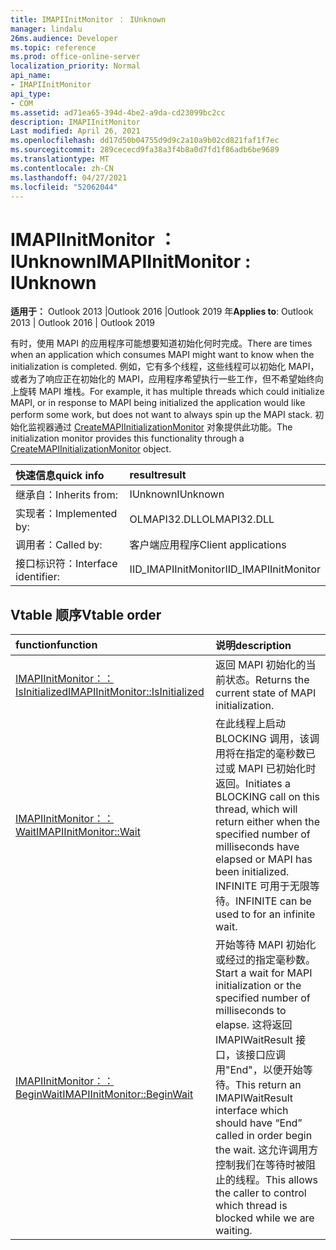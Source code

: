 ```yaml
---
title: IMAPIInitMonitor ： IUnknown
manager: lindalu
26ms.audience: Developer
ms.topic: reference
ms.prod: office-online-server
localization_priority: Normal
api_name:
- IMAPIInitMonitor
api_type:
- COM
ms.assetid: ad71ea65-394d-4be2-a9da-cd23099bc2cc
description: IMAPIInitMonitor
Last modified: April 26, 2021
ms.openlocfilehash: dd17d50b04755d9d9c2a10a9b02cd821faf1f7ec
ms.sourcegitcommit: 289cececd9fa38a3f4b8a0d7fd1f86adb6be9689
ms.translationtype: MT
ms.contentlocale: zh-CN
ms.lasthandoff: 04/27/2021
ms.locfileid: "52062044"
---
```

# <a name="imapiinitmonitor--iunknown"></a><span data-ttu-id="a3af1-103">IMAPIInitMonitor ： IUnknown</span><span class="sxs-lookup"><span data-stu-id="a3af1-103">IMAPIInitMonitor : IUnknown</span></span>

<span data-ttu-id="a3af1-104">**适用于：** Outlook 2013 |Outlook 2016 |Outlook 2019 年</span><span class="sxs-lookup"><span data-stu-id="a3af1-104">**Applies to**: Outlook 2013 | Outlook 2016 | Outlook 2019</span></span>

<span data-ttu-id="a3af1-105">有时，使用 MAPI 的应用程序可能想要知道初始化何时完成。</span><span class="sxs-lookup"><span data-stu-id="a3af1-105">There are times when an application which consumes MAPI might want to know when the initialization is completed.</span></span> <span data-ttu-id="a3af1-106">例如，它有多个线程，这些线程可以初始化 MAPI，或者为了响应正在初始化的 MAPI，应用程序希望执行一些工作，但不希望始终向上旋转 MAPI 堆栈。</span><span class="sxs-lookup"><span data-stu-id="a3af1-106">For example, it has multiple threads which could initialize MAPI, or in response to MAPI being initialized the application would like perform some work, but does not want to always spin up the MAPI stack.</span></span> <span data-ttu-id="a3af1-107">初始化监视器通过 [CreateMAPIInitializationMonitor](createmapiinitializationmonitor.md) 对象提供此功能。</span><span class="sxs-lookup"><span data-stu-id="a3af1-107">The initialization monitor provides this functionality through a [CreateMAPIInitializationMonitor](createmapiinitializationmonitor.md) object.</span></span>

| <span data-ttu-id="a3af1-108">快速信息</span><span class="sxs-lookup"><span data-stu-id="a3af1-108">quick info</span></span> | <span data-ttu-id="a3af1-109">result</span><span class="sxs-lookup"><span data-stu-id="a3af1-109">result</span></span> |
|:-----|:-----|
|<span data-ttu-id="a3af1-110">继承自：</span><span class="sxs-lookup"><span data-stu-id="a3af1-110">Inherits from:</span></span>  <br/> |<span data-ttu-id="a3af1-111">IUnknown</span><span class="sxs-lookup"><span data-stu-id="a3af1-111">IUnknown</span></span>  <br/> |
|<span data-ttu-id="a3af1-112">实现者：</span><span class="sxs-lookup"><span data-stu-id="a3af1-112">Implemented by:</span></span>  <br/> | <span data-ttu-id="a3af1-113">OLMAPI32.DLL</span><span class="sxs-lookup"><span data-stu-id="a3af1-113">OLMAPI32.DLL</span></span> <br/> |
|<span data-ttu-id="a3af1-114">调用者：</span><span class="sxs-lookup"><span data-stu-id="a3af1-114">Called by:</span></span>  <br/> |<span data-ttu-id="a3af1-115">客户端应用程序</span><span class="sxs-lookup"><span data-stu-id="a3af1-115">Client applications</span></span>  <br/> |
|<span data-ttu-id="a3af1-116">接口标识符：</span><span class="sxs-lookup"><span data-stu-id="a3af1-116">Interface identifier:</span></span>  <br/> |<span data-ttu-id="a3af1-117">IID_IMAPIInitMonitor</span><span class="sxs-lookup"><span data-stu-id="a3af1-117">IID_IMAPIInitMonitor</span></span>  <br/> |

## <a name="vtable-order"></a><span data-ttu-id="a3af1-118">Vtable 顺序</span><span class="sxs-lookup"><span data-stu-id="a3af1-118">Vtable order</span></span>

| <span data-ttu-id="a3af1-119">function</span><span class="sxs-lookup"><span data-stu-id="a3af1-119">function</span></span> | <span data-ttu-id="a3af1-120">说明</span><span class="sxs-lookup"><span data-stu-id="a3af1-120">description</span></span> |
|:-----|:-----|
|[<span data-ttu-id="a3af1-121">IMAPIInitMonitor：：IsInitialized</span><span class="sxs-lookup"><span data-stu-id="a3af1-121">IMAPIInitMonitor::IsInitialized</span></span>](imapiinitmonitor-isinitialized.md) <br/> |<span data-ttu-id="a3af1-122">返回 MAPI 初始化的当前状态。</span><span class="sxs-lookup"><span data-stu-id="a3af1-122">Returns the current state of MAPI initialization.</span></span>  <br/> |
|[<span data-ttu-id="a3af1-123">IMAPIInitMonitor：：Wait</span><span class="sxs-lookup"><span data-stu-id="a3af1-123">IMAPIInitMonitor::Wait</span></span>](imapiinitmonitor-wait.md) <br/> |<span data-ttu-id="a3af1-124">在此线程上启动 BLOCKING 调用，该调用将在指定的毫秒数已过或 MAPI 已初始化时返回。</span><span class="sxs-lookup"><span data-stu-id="a3af1-124">Initiates a BLOCKING call on this thread, which will return either when the specified number of milliseconds have elapsed or MAPI has been initialized.</span></span>  <span data-ttu-id="a3af1-125">INFINITE 可用于无限等待。</span><span class="sxs-lookup"><span data-stu-id="a3af1-125">INFINITE can be used to for an infinite wait.</span></span>  <br/> |
|[<span data-ttu-id="a3af1-126">IMAPIInitMonitor：：BeginWait</span><span class="sxs-lookup"><span data-stu-id="a3af1-126">IMAPIInitMonitor::BeginWait</span></span>](imapiinitmonitor-beginwait.md) <br/> |<span data-ttu-id="a3af1-127">开始等待 MAPI 初始化或经过的指定毫秒数。</span><span class="sxs-lookup"><span data-stu-id="a3af1-127">Start a wait for MAPI initialization or the specified number of milliseconds to elapse.</span></span> <span data-ttu-id="a3af1-128">这将返回 IMAPIWaitResult 接口，该接口应调用"End"，以便开始等待。</span><span class="sxs-lookup"><span data-stu-id="a3af1-128">This return an IMAPIWaitResult interface which should have “End” called in order begin the wait.</span></span>  <span data-ttu-id="a3af1-129">这允许调用方控制我们在等待时被阻止的线程。</span><span class="sxs-lookup"><span data-stu-id="a3af1-129">This allows the caller to control which thread is blocked while we are waiting.</span></span> <br/> |
